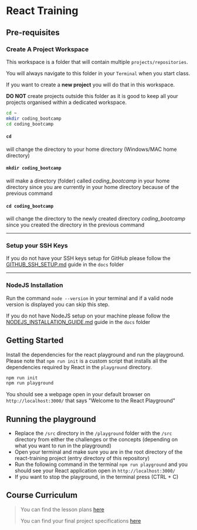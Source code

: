 # React Training

## Pre-requisites

### Create A Project Workspace

This workspace is a folder that will contain multiple `projects/repositories`.

You will always navigate to this folder in your `Terminal` when you start class.

If you want to create a **new project** you will do that in this workspace.

**DO NOT** create projects outside this folder as it is good to keep all your projects organised within a dedicated workspace.

```sh
cd ~
mkdir coding_bootcamp
cd coding_bootcamp
```

#### `cd`

will change the directory to your home directory (Windows/MAC home directory)

#### `mkdir coding_bootcamp`

will make a directory (folder) called _coding_bootcamp_ in your home directory since you are currently in your home directory because of the previous command

#### `cd coding_bootcamp`

will change the directory to the newly created directory _coding_bootcamp_ since you created the directory in the previous command

---

### Setup your SSH Keys

If you do not have your SSH keys setup for GitHub please follow the [GITHUB_SSH_SETUP.md](docs/GITHUB_SSH_SETUP.md) guide in the `docs` folder

---

### NodeJS Installation

Run the command `node --version` in your terminal and if a valid node version is displayed you can skip this step.

If you do not have NodeJS setup on your machine please follow the [NODEJS_INSTALLATION_GUIDE.md](docs/NODEJS_INSTALLATION_GUIDE.md) guide in the `docs` folder

## Getting Started

Install the dependencies for the react playground and run the playground. Please note that `npm run init` is a custom script that installs all the dependencies required by React in the `playground` directory.

```sh
npm run init
npm run playground
```

You should see a webpage open in your default browser on `http://localhost:3000/` that says "Welcome to the React Playground"

## Running the playground

- Replace the `/src` directory in the `/playground` folder with the `/src` directory from either the challenges or the concepts (depending on what you want to run in the playground)
- Open your terminal and make sure you are in the root directory of the react-training project (entry directory of this repository)
- Run the following command in the terminal `npm run playground` and you should see your React application open in `http://localhost:3000/`
- If you want to stop the playground, in the terminal press (CTRL + C)

## Course Curriculum

> You can find the lesson plans [here](./LESSON_PLANS.md)
>
> You can find your final project specifications [here](./PROJECT_SPECIFICATIONS.md)

